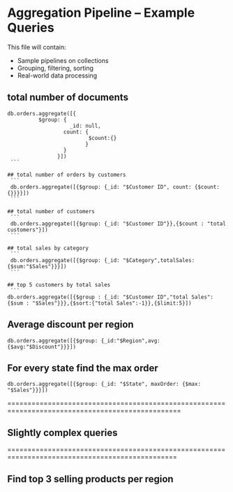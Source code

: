 # Aggregation Pipeline – Example Queries

This file will contain:
- Sample pipelines on collections
- Grouping, filtering, sorting
- Real-world data processing

## total number of documents
   ```code
   db.orders.aggregate([{
             $group: {
                       _id: null, 
                     count: {
                             $count:{} 
                            }
                     }
                   }])
    ```

## total number of orders by customers
    ```
    db.orders.aggregate([{$group: {_id: "$Customer ID", count: {$count:{}}}}])
    ```

## total number of customers
    ```
    db.orders.aggregate([{$group: {_id: "$Customer ID"}},{$count : "total customers"}])
    ```

## total sales by category
    ```
    db.orders.aggregate([{$group: {_id: "$Category",totalSales:{$sum:"$Sales"}}}])
    ```

## top 5 customers by total sales
    ```
   db.orders.aggregate([{$group : {_id: "$Customer ID","total Sales": {$sum : "$Sales"}}},{$sort:{"total Sales":-1}},{$limit:5}])
   ```

## Average discount per region
   ```
   db.orders.aggregate([{$group: {_id:"$Region",avg:{$avg:"$Discount"}}}])
   ```

## For every state find the max order
   ```
   db.orders.aggregate([{$group: {_id: "$State", maxOrder: {$max: "$Sales"}}}])
   ```
=================================================================================================
## Slightly complex queries
================================================================================================
## Find top 3 selling products per region

